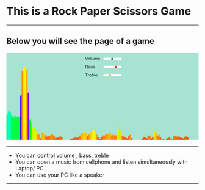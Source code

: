# This is a Rock Paper Scissors Game
---

## Below you will see the page of a game

![alt text](https://github.com/barisdevjs/Js-Projects/blob/main/music-controller/music.jpg)

---

- You can control volume , bass, treble
- You can open a music from cellphone and listen simultaneously with Laptop/ PC
- You can use your PC like a speaker
---


 

